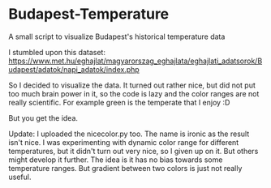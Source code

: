 # Budapest-Temperature
A small script to visualize Budapest's historical temperature data

I stumbled upon this dataset: https://www.met.hu/eghajlat/magyarorszag_eghajlata/eghajlati_adatsorok/Budapest/adatok/napi_adatok/index.php

So I decided to visualize the data. It turned out rather nice, but did not put too much brain power in it, so the code is lazy and the color ranges are not really scientific. For example green is the temperate that I enjoy :D 

But you get the idea.

Update: I uploaded the nicecolor.py too. The name is ironic as the result isn't nice. I was experimenting with dynamic color range for different temperatures, but it didn't turn out very nice, so I given up on it. But others might develop it further. The idea is it has no bias towards some temperature ranges. But gradient between two colors is just not really useful.
